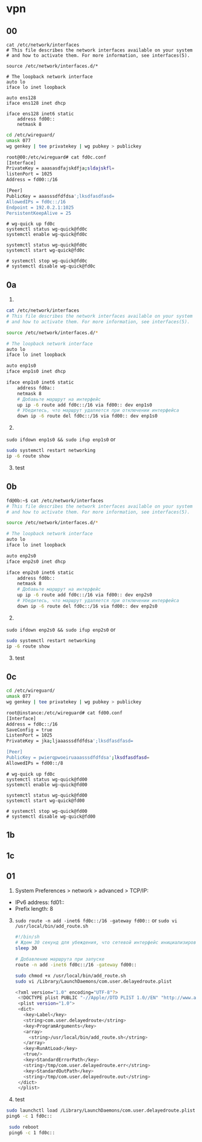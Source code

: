 #  vpn
## 00
```
cat /etc/network/interfaces
# This file describes the network interfaces available on your system
# and how to activate them. For more information, see interfaces(5).

source /etc/network/interfaces.d/*

# The loopback network interface
auto lo
iface lo inet loopback

auto ens128
iface ens128 inet dhcp

iface ens128 inet6 static
    address fd00::
    netmask 8
```
```sh
cd /etc/wireguard/
umask 077
wg genkey | tee privatekey | wg pubkey > publickey
```
```sh
root@00:/etc/wireguard# cat fd0c.conf
[Interface]
PrivateKey = aaasasdfajskdfja;sldajskfl=
listenPort = 1025
Address = fd00::/16

[Peer]
PublicKey = aaasssdfdfdsa';lksdfasdfasd=
AllowedIPs = fd0c::/16
Endpoint = 192.0.2.1:1025
PersistentKeepAlive = 25
```
```
# wg-quick up fd0c
systemctl status wg-quick@fd0c
systemctl enable wg-quick@fd0c

systemctl status wg-quick@fd0c
systemctl start wg-quick@fd0c

# systemctl stop wg-quick@fd0c
# systemctl disable wg-quick@fd0c
```
## 0a
1.
```sh
cat /etc/network/interfaces
# This file describes the network interfaces available on your system
# and how to activate them. For more information, see interfaces(5).

source /etc/network/interfaces.d/*

# The loopback network interface
auto lo
iface lo inet loopback

auto enp1s0
iface enp1s0 inet dhcp

iface enp1s0 inet6 static
    address fd0a::
    netmask 8
    # Добавьте маршрут на интерфейс
    up ip -6 route add fd0c::/16 via fd00:: dev enp1s0
    # Убедитесь, что маршрут удаляется при отключении интерфейса
    down ip -6 route del fd0c::/16 via fd00:: dev enp1s0
```
2.
```sudo ifdown enp1s0 && sudo ifup enp1s0```
or
```sh
sudo systemctl restart networking
ip -6 route show
```
3. test
## 0b
```sh
fd@0b:~$ cat /etc/network/interfaces
# This file describes the network interfaces available on your system
# and how to activate them. For more information, see interfaces(5).

source /etc/network/interfaces.d/*

# The loopback network interface
auto lo
iface lo inet loopback

auto enp2s0
iface enp2s0 inet dhcp

iface enp2s0 inet6 static
    address fd0b::
    netmask 8
    # Добавьте маршрут на интерфейс
    up ip -6 route add fd0c::/16 via fd00:: dev enp2s0
    # Убедитесь, что маршрут удаляется при отключении интерфейса
    down ip -6 route del fd0c::/16 via fd00:: dev enp2s0
```
2.
```sudo ifdown enp2s0 && sudo ifup enp2s0```
or
```sh
sudo systemctl restart networking
ip -6 route show
```
3. test
## 0c
```sh
cd /etc/wireguard/
umask 077
wg genkey | tee privatekey | wg pubkey > publickey
```
```sh
root@instance:/etc/wireguard# cat fd00.conf
[Interface]
Address = fd0c::/16
SaveConfig = true
ListenPort = 1025
PrivateKey = jka;ljaaasssdfdfdsa';lksdfasdfasd=

[Peer]
PublicKey = pwierqpwoeiruaaasssdfdfdsa';lksdfasdfasd=
AllowedIPs = fd00::/8
```
```
# wg-quick up fd0c
systemctl status wg-quick@fd00
systemctl enable wg-quick@fd00

systemctl status wg-quick@fd00
systemctl start wg-quick@fd00

# systemctl stop wg-quick@fd00
# systemctl disable wg-quick@fd00
```
## 1b

## 1c

## 01
1. System Preferences > network > advanced > TCP/IP:
-  IPv6 address: fd01::
-  Prefix length: 8
3. ```sudo route -n add -inet6 fd0c::/16 -gateway fd00::```
   or
   ```sudo vi /usr/local/bin/add_route.sh```
   ```sh
   #!/bin/sh
   # Ждем 30 секунд для убеждения, что сетевой интерфейс инициализирован
   sleep 30

   # Добавление маршрута при запуске
   route -n add -inet6 fd0c::/16 -gateway fd00::   
   ```
   ```sh
   sudo chmod +x /usr/local/bin/add_route.sh
   sudo vi /Library/LaunchDaemons/com.user.delayedroute.plist
   ```
   ```sh
   <?xml version="1.0" encoding="UTF-8"?>
    <!DOCTYPE plist PUBLIC "-//Apple//DTD PLIST 1.0//EN" "http://www.apple.com/DTDs/PropertyList-1.0.dtd">
    <plist version="1.0">
    <dict>
      <key>Label</key>
      <string>com.user.delayedroute</string>
      <key>ProgramArguments</key>
      <array>
        <string>/usr/local/bin/add_route.sh</string>
      </array>
      <key>RunAtLoad</key>
      <true/>
      <key>StandardErrorPath</key>
      <string>/tmp/com.user.delayedroute.err</string>
      <key>StandardOutPath</key>
      <string>/tmp/com.user.delayedroute.out</string>
    </dict>
    </plist>
   ```
  5. test
  ```sh
  sudo launchctl load /Library/LaunchDaemons/com.user.delayedroute.plist
  ping6 -c 1 fd0c::
  ```
  ```sh
   sudo reboot
   ping6 -c 1 fd0c::
  ```
